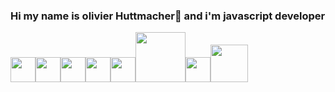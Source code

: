 ### Hi my name is olivier Huttmacher👋 and i'm javascript developer  
<img src="https://cdn.jsdelivr.net/gh/devicons/devicon/icons/javascript/javascript-original.svg" width="40px" /><img src="https://cdn.jsdelivr.net/gh/devicons/devicon/icons/react/react-original-wordmark.svg" width="40px" /><img src="https://cdn.jsdelivr.net/gh/devicons/devicon/icons/git/git-plain-wordmark.svg" width="40px" /><img src="https://cdn.jsdelivr.net/gh/devicons/devicon/icons/nextjs/nextjs-original-wordmark.svg" width="40px" /><img src="https://cdn.jsdelivr.net/gh/devicons/devicon/icons/webpack/webpack-plain.svg" width="40px" /><img src="https://cdn.jsdelivr.net/gh/devicons/devicon/icons/webpack/webpack-original-wordmark.svg" width="80px" /><img src="https://cdn.jsdelivr.net/gh/devicons/devicon/icons/npm/npm-original-wordmark.svg" width="40px" /><img src="https://cdn.jsdelivr.net/gh/devicons/devicon/icons/mongodb/mongodb-original-wordmark.svg" width="60px" />


<!--
**olygood/olygood** is a ✨ _special_ ✨ repository because its `README.md` (this file) appears on your GitHub profile.

Here are some ideas to get you started:

- 🔭 I’m currently working on Nextjs...
- 🌱 I’m currently learning React, Nextjs and typeScript...
- 👯 I’m looking to collaborate on ...
- 🤔 I’m looking for help with ...
- 💬 Ask me about ...
- 📫 How to reach me: ...
- 😄 Pronouns: ...
- ⚡ Fun fact: ...
-->
